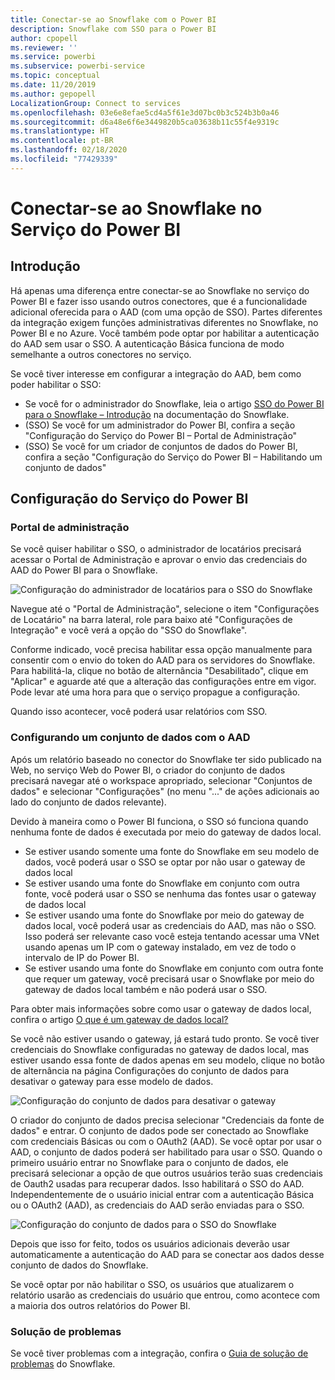 ```yaml
---
title: Conectar-se ao Snowflake com o Power BI
description: Snowflake com SSO para o Power BI
author: cpopell
ms.reviewer: ''
ms.service: powerbi
ms.subservice: powerbi-service
ms.topic: conceptual
ms.date: 11/20/2019
ms.author: gepopell
LocalizationGroup: Connect to services
ms.openlocfilehash: 03e6e8efae5cd4a5f61e3d07bc0b3c524b3b0a46
ms.sourcegitcommit: d6a48e6f6e3449820b5ca03638b11c55f4e9319c
ms.translationtype: HT
ms.contentlocale: pt-BR
ms.lasthandoff: 02/18/2020
ms.locfileid: "77429339"
---
```

#  <a name="connecting-to-snowflake-in-power-bi-service"></a>Conectar-se ao Snowflake no Serviço do Power BI

## <a name="introduction"></a>Introdução

Há apenas uma diferença entre conectar-se ao Snowflake no serviço do Power BI e fazer isso usando outros conectores, que é a funcionalidade adicional oferecida para o AAD (com uma opção de SSO). Partes diferentes da integração exigem funções administrativas diferentes no Snowflake, no Power BI e no Azure. Você também pode optar por habilitar a autenticação do AAD sem usar o SSO. A autenticação Básica funciona de modo semelhante a outros conectores no serviço.

Se você tiver interesse em configurar a integração do AAD, bem como poder habilitar o SSO:
* Se você for o administrador do Snowflake, leia o artigo [SSO do Power BI para o Snowflake – Introdução](https://docs.snowflake.net/manuals/LIMITEDACCESS/oauth-powerbi.html) na documentação do Snowflake.
* (SSO) Se você for um administrador do Power BI, confira a seção "Configuração do Serviço do Power BI – Portal de Administração"
* (SSO) Se você for um criador de conjuntos de dados do Power BI, confira a seção "Configuração do Serviço do Power BI – Habilitando um conjunto de dados"

## <a name="power-bi-service-configuration"></a>Configuração do Serviço do Power BI

### <a name="admin-portal"></a>Portal de administração

Se você quiser habilitar o SSO, o administrador de locatários precisará acessar o Portal de Administração e aprovar o envio das credenciais do AAD do Power BI para o Snowflake.

![Configuração do administrador de locatários para o SSO do Snowflake](media/service-connect-snowflake/snowflakessotenant.png)

Navegue até o "Portal de Administração", selecione o item "Configurações de Locatário" na barra lateral, role para baixo até "Configurações de Integração" e você verá a opção do "SSO do Snowflake".

Conforme indicado, você precisa habilitar essa opção manualmente para consentir com o envio do token do AAD para os servidores do Snowflake. Para habilitá-la, clique no botão de alternância "Desabilitado", clique em "Aplicar" e aguarde até que a alteração das configurações entre em vigor. Pode levar até uma hora para que o serviço propague a configuração.

Quando isso acontecer, você poderá usar relatórios com SSO.

### <a name="configuring-a-dataset-with-aad"></a>Configurando um conjunto de dados com o AAD

Após um relatório baseado no conector do Snowflake ter sido publicado na Web, no serviço Web do Power BI, o criador do conjunto de dados precisará navegar até o workspace apropriado, selecionar "Conjuntos de dados" e selecionar "Configurações" (no menu "..." de ações adicionais ao lado do conjunto de dados relevante).

Devido à maneira como o Power BI funciona, o SSO só funciona quando nenhuma fonte de dados é executada por meio do gateway de dados local.

* Se estiver usando somente uma fonte do Snowflake em seu modelo de dados, você poderá usar o SSO se optar por não usar o gateway de dados local
* Se estiver usando uma fonte do Snowflake em conjunto com outra fonte, você poderá usar o SSO se nenhuma das fontes usar o gateway de dados local
* Se estiver usando uma fonte do Snowflake por meio do gateway de dados local, você poderá usar as credenciais do AAD, mas não o SSO. Isso poderá ser relevante caso você esteja tentando acessar uma VNet usando apenas um IP com o gateway instalado, em vez de todo o intervalo de IP do Power BI.
* Se estiver usando uma fonte do Snowflake em conjunto com outra fonte que requer um gateway, você precisará usar o Snowflake por meio do gateway de dados local também e não poderá usar o SSO.

Para obter mais informações sobre como usar o gateway de dados local, confira o artigo [O que é um gateway de dados local?](https://docs.microsoft.com/power-bi/service-gateway-onprem)

Se você não estiver usando o gateway, já estará tudo pronto. Se você tiver credenciais do Snowflake configuradas no gateway de dados local, mas estiver usando essa fonte de dados apenas em seu modelo, clique no botão de alternância na página Configurações do conjunto de dados para desativar o gateway para esse modelo de dados.

![Configuração do conjunto de dados para desativar o gateway](media/service-connect-snowflake/snowflake_gateway_toggle_off.png)

O criador do conjunto de dados precisa selecionar "Credenciais da fonte de dados" e entrar. O conjunto de dados pode ser conectado ao Snowflake com credenciais Básicas ou com o OAuth2 (AAD). Se você optar por usar o AAD, o conjunto de dados poderá ser habilitado para usar o SSO. Quando o primeiro usuário entrar no Snowflake para o conjunto de dados, ele precisará selecionar a opção de que outros usuários terão suas credenciais de Oauth2 usadas para recuperar dados. Isso habilitará o SSO do AAD. Independentemente de o usuário inicial entrar com a autenticação Básica ou o OAuth2 (AAD), as credenciais do AAD serão enviadas para o SSO. 

![Configuração do conjunto de dados para o SSO do Snowflake](media/service-connect-snowflake/snowflakessocredui.png)

Depois que isso for feito, todos os usuários adicionais deverão usar automaticamente a autenticação do AAD para se conectar aos dados desse conjunto de dados do Snowflake.

Se você optar por não habilitar o SSO, os usuários que atualizarem o relatório usarão as credenciais do usuário que entrou, como acontece com a maioria dos outros relatórios do Power BI.

### <a name="troubleshooting"></a>Solução de problemas

Se você tiver problemas com a integração, confira o [Guia de solução de problemas](https://docs.snowflake.net/manuals/LIMITEDACCESS/oauth-powerbi.html#troubleshooting) do Snowflake.

